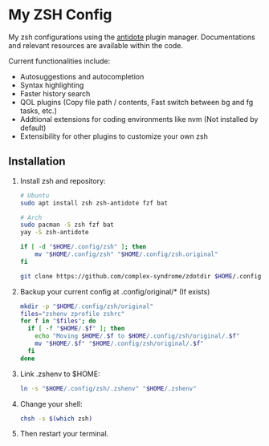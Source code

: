 # My ZSH Config

My zsh configurations using the [antidote](https://github.com/mattmc3/antidote) plugin manager.
Documentations and relevant resources are available within the code.

Current functionalities include:

- Autosuggestions and autocompletion
- Syntax highlighting
- Faster history search
- QOL plugins (Copy file path / contents, Fast switch between bg and fg tasks, etc.)
- Addtional extensions for coding environments like nvm (Not installed by default)
- Extensibility for other plugins to customize your own zsh

## Installation

1. Install zsh and repository:

    ```sh
    # Ubuntu
    sudo apt install zsh zsh-antidote fzf bat

    # Arch
    sudo pacman -S zsh fzf bat
    yay -S zsh-antidote

    if [ -d "$HOME/.config/zsh" ]; then
        mv "$HOME/.config/zsh" "$HOME/.config/zsh.original"
    fi

    git clone https://github.com/complex-syndrome/zdotdir $HOME/.config/zsh
    ```

2. Backup your current config at .config/original/* (If exists)

    ```sh
    mkdir -p "$HOME/.config/zsh/original"
    files="zshenv zprofile zshrc"
    for f in "$files"; do
      if [ -f "$HOME/.$f" ]; then
        echo "Moving $HOME/.$f to $HOME/.config/zsh/original/.$f"
        mv "$HOME/.$f" "$HOME/.config/zsh/original/.$f"
      fi
    done
    ```

3. Link .zshenv to $HOME:

    ```sh
    ln -s "$HOME/.config/zsh/.zshenv" "$HOME/.zshenv"
    ```

4. Change your shell:

    ```sh
    chsh -s $(which zsh)
    ```

5. Then restart your terminal.
